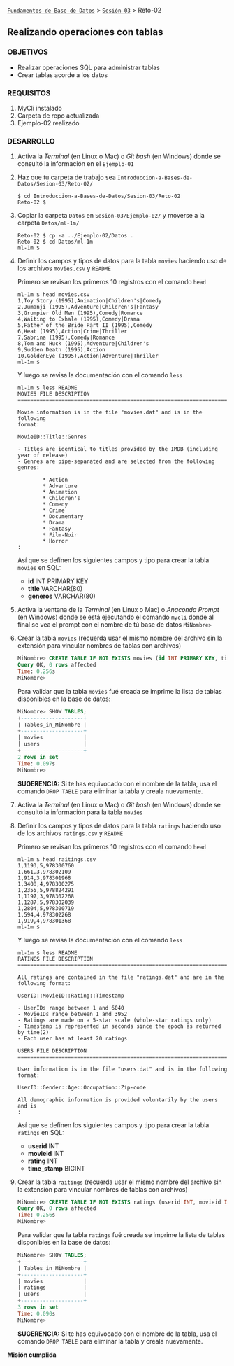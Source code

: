 [`Fundamentos de Base de Datos`](../../Readme.md) > [`Sesión 03`](../Readme.md) > Reto-02
## Realizando operaciones con tablas

### OBJETIVOS
- Realizar operaciones SQL para administrar tablas
- Crear tablas acorde a los datos

### REQUISITOS
1. MyCli instalado
1. Carpeta de repo actualizada
1. Ejemplo-02 realizado

### DESARROLLO
1. Activa la _Terminal_ (en Linux o Mac) o _Git bash_ (en Windows) donde se consultó la información en el `Ejemplo-01`

1. Haz que tu carpeta de trabajo sea `Introduccion-a-Bases-de-Datos/Sesion-03/Reto-02/`
   ```console
   $ cd Introduccion-a-Bases-de-Datos/Sesion-03/Reto-02
   Reto-02 $
   ```

1. Copiar la carpeta `Datos` en `Sesion-03/Ejemplo-02/` y moverse a la carpeta `Datos/ml-1m/`
   ```console
   Reto-02 $ cp -a ../Ejemplo-02/Datos .
   Reto-02 $ cd Datos/ml-1m
   ml-1m $
   ```

1. Definir los campos y tipos de datos para la tabla `movies` haciendo uso de los archivos `movies.csv` y `README`

   Primero se revisan los primeros 10 registros con el comando `head`
   ```console
   ml-1m $ head movies.csv
   1,Toy Story (1995),Animation|Children's|Comedy
   2,Jumanji (1995),Adventure|Children's|Fantasy
   3,Grumpier Old Men (1995),Comedy|Romance
   4,Waiting to Exhale (1995),Comedy|Drama
   5,Father of the Bride Part II (1995),Comedy
   6,Heat (1995),Action|Crime|Thriller
   7,Sabrina (1995),Comedy|Romance
   8,Tom and Huck (1995),Adventure|Children's
   9,Sudden Death (1995),Action
   10,GoldenEye (1995),Action|Adventure|Thriller
   ml-1m $
   ```
   Y luego se revisa la documentación con el comando `less`
   ```console
   ml-1m $ less README
   MOVIES FILE DESCRIPTION
   ================================================================================

   Movie information is in the file "movies.dat" and is in the following
   format:

   MovieID::Title::Genres

   - Titles are identical to titles provided by the IMDB (including
   year of release)
   - Genres are pipe-separated and are selected from the following genres:

           * Action
           * Adventure
           * Animation
           * Children's
           * Comedy
           * Crime
           * Documentary
           * Drama
           * Fantasy
           * Film-Noir
           * Horror
   :
   ```
   Así que se definen los siguientes campos y tipo para crear la tabla `movies` en SQL:
   - __id__ INT PRIMARY KEY
   - __title__ VARCHAR(80)
   - __generos__ VARCHAR(80)

1. Activa la ventana de la _Terminal_ (en Linux o Mac) o _Anaconda Prompt_ (en Windows) donde se está ejecutando el comando `mycli` donde al final se vea el prompt con el nombre de tú base de datos `MiNombre>`

1. Crear la tabla `movies` (recuerda usar el mismo nombre del archivo sin la extensión para vincular nombres de tablas con archivos)

   ```sql
   MiNombre> CREATE TABLE IF NOT EXISTS movies (id INT PRIMARY KEY, title VARCHAR(80), generos VARCHAR(80));
   Query OK, 0 rows affected
   Time: 0.256s
   MiNombre>  
   ```
   Para validar que la tabla `movies` fué creada se imprime la lista de tablas disponibles en la base de datos:
   ```sql
   MiNombre> SHOW TABLES;
   +--------------------+
   | Tables_in_MiNombre |
   +--------------------+
   | movies             |
   | users              |
   +--------------------+
   2 rows in set
   Time: 0.097s
   MiNombre>  
   ```
   __SUGERENCIA:__  Si te has equivocado con el nombre de la tabla, usa el comando `DROP TABLE` para eliminar la tabla y creala nuevamente.

1. Activa la _Terminal_ (en Linux o Mac) o _Git bash_ (en Windows) donde se consultó la información para la tabla `movies`

1. Definir los campos y tipos de datos para la tabla `ratings` haciendo uso de los archivos `ratings.csv` y `README`

   Primero se revisan los primeros 10 registros con el comando `head`
   ```console
   ml-1m $ head raitings.csv
   1,1193,5,978300760
   1,661,3,978302109
   1,914,3,978301968
   1,3408,4,978300275
   1,2355,5,978824291
   1,1197,3,978302268
   1,1287,5,978302039
   1,2804,5,978300719
   1,594,4,978302268
   1,919,4,978301368
   ml-1m $
   ```
   Y luego se revisa la documentación con el comando `less`
   ```console
   ml-1m $ less README
   RATINGS FILE DESCRIPTION
   ================================================================================

   All ratings are contained in the file "ratings.dat" and are in the
   following format:

   UserID::MovieID::Rating::Timestamp

   - UserIDs range between 1 and 6040
   - MovieIDs range between 1 and 3952
   - Ratings are made on a 5-star scale (whole-star ratings only)
   - Timestamp is represented in seconds since the epoch as returned by time(2)
   - Each user has at least 20 ratings

   USERS FILE DESCRIPTION
   ================================================================================

   User information is in the file "users.dat" and is in the following
   format:

   UserID::Gender::Age::Occupation::Zip-code

   All demographic information is provided voluntarily by the users and is
   :
   ```
   Así que se definen los siguientes campos y tipo para crear la tabla `ratings` en SQL:
   - __userid__ INT
   - __movieid__ INT
   - __rating__ INT
   - __time_stamp__ BIGINT

1. Crear la tabla `raitings` (recuerda usar el mismo nombre del archivo sin la extensión para vincular nombres de tablas con archivos)

   ```sql
   MiNombre> CREATE TABLE IF NOT EXISTS ratings (userid INT, movieid INT, rating INT, time_stamp BIGINT);
   Query OK, 0 rows affected
   Time: 0.256s
   MiNombre>  
   ```
   Para validar que la tabla `ratings` fué creada se imprime la lista de tablas disponibles en la base de datos:
   ```sql
   MiNombre> SHOW TABLES;
   +--------------------+
   | Tables_in_MiNombre |
   +--------------------+
   | movies             |
   | ratings            |
   | users              |
   +--------------------+
   3 rows in set
   Time: 0.090s
   MiNombre>  
   ```
   __SUGERENCIA:__  Si te has equivocado con el nombre de la tabla, usa el comando `DROP TABLE` para eliminar la tabla y creala nuevamente.

__Misión cumplida__
